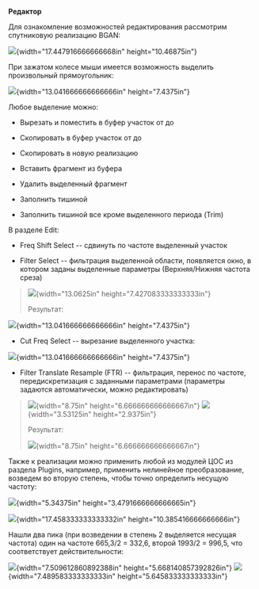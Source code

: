**Редактор**

Для ознакомление возможностей редактирования рассмотрим спутниковую
реализацию BGAN:

![](media/images_redactor/image1.png){width="17.447916666666668in"
height="10.46875in"}

При зажатом колесе мыши имеется возможность выделить произвольный
прямоугольник:

![](media/images_redactor/image2.png){width="13.041666666666666in"
height="7.4375in"}

Любое выделение можно:

-   Вырезать и поместить в буфер участок от до

-   Скопировать в буфер участок от до

-   Скопировать в новую реализацию

-   Вставить фрагмент из буфера

-   Удалить выделенный фрагмент

-   Заполнить тишиной

-   Заполнить тишиной все кроме выделенного периода (Trim)

В разделе Edit:

-   Freq Shift Select -- сдвинуть по частоте выделенный участок

-   Filter Select -- фильтрация выделенной области, появляется окно, в
    котором заданы выделенные параметры (Верхняя/Нижняя частота среза)

> ![](media/images_redactor/image3.png){width="13.0625in"
> height="7.427083333333333in"}
>
> Результат:

![](media/images_redactor/image4.png){width="13.041666666666666in"
height="7.4375in"}

-   Cut Freq Select -- вырезание выделенного участка:

![](media/images_redactor/image5.png){width="13.041666666666666in"
height="7.4375in"}

-   Filter Translate Resample (FTR) -- фильтрация, перенос по частоте,
    передискретизация с заданными параметрами (параметры задаются
    автоматически, можно редактировать)

> ![](media/images_redactor/image6.png){width="8.75in"
> height="6.666666666666667in"}
> ![](media/images_redactor/image7.png){width="3.53125in"
> height="2.9375in"}
>
> Результат:
>
> ![](media/images_redactor/image8.png){width="8.75in"
> height="6.666666666666667in"}

Также к реализации можно применить любой из модулей ЦОС из раздела
Plugins, например, применить нелинейное преобразование, возведем во
вторую степень, чтобы точно определить несущую частоту:

![](media/images_redactor/image9.png){width="5.34375in"
height="3.4791666666666665in"}

![](media/images_redactor/image10.png){width="17.458333333333332in"
height="10.385416666666666in"}

Нашли два пика (при возведении в степень 2 выделяется несущая частота)
один на частоте 665,3/2 = 332,6, второй 1993/2 = 996,5, что
соответствует действительности:

![](media/images_redactor/image11.png){width="7.509612860892388in"
height="5.668140857392826in"}
![](media/images_redactor/image12.png){width="7.489583333333333in"
height="5.645833333333333in"}
